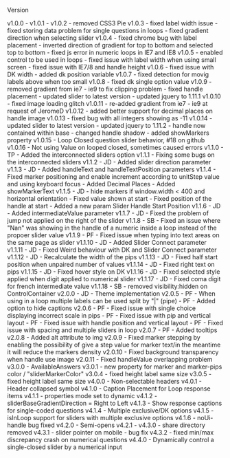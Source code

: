 Version

v1.0.0 -
    v1.0.1 -
    v1.0.2 - removed CSS3 Pie
    v1.0.3 - fixed label width issue
         - fixed storing data problem for single questions in loops
         - fixed gradient direction when selecting slider
    v1.0.4 - fixed chrome bug with label placement
         - inverted direction of gradient for top to bottom and selected top to bottom
         - fixed js error in numeric loops in IE7 and IE8
    v1.0.5 - enabled control to be used in loops
         - fixed issue with label width when using small screen
         - fixed issue with IE7/8 and handle height
    v1.0.6 - fixed issue with DK width
         - added dk position variable
    v1.0.7 - fixed detection for movig labels above when too small
    v1.0.8 - fixed dk single option value
    v1.0.9 - removed gradient from ie7 - ie9 to fix clipping problem
           - fixed handle placement
         - updated slider to latest version
         - updated jquery to 1.11.1
    v1.0.10 - fixed image loading glitch
    v1.0.11 - re-added gradient from ie7 - ie9 at request of JeromeD
    v1.0.12 - added better support for decimal places on handle image
    v1.0.13 - fixed bug with all integers showing as -11
    v1.0.14 - updated slider to latest version
        - updated jquery to 1.11.2
        - handle now contained within base
        - changed handle shadow
        - added showMarkers property
    v1.0.15 - Loop Closed question slider behavior, #18 on github
    v1.0.16 - Not using Value on looped closed, sometimes caused errors
  v1.1.0 - TP - Added the interconnected sliders option
    v1.1.1 - Fixing some bugs on the interconnected sliders
    v1.1.2 - JD - Added slider direction parameter
    v1.1.3 - JD - Added handleText and handleTextPosition parameters
    v1.1.4 - Fixed marker positioning and enable increment according to unitStep value and using keyboard focus
         - Added Decimal Places
         - Added showMarkerText
    v1.1.5 - JD - hide markers if window.width < 400 and horizontal orientation
           - Fixed value shown at start
           - Fixed position of the handle at start
           - Added a new param Slider Handle Start Position
    v1.1.6 - JD - Added intermediateValue parameter
    v1.1.7 - JD - Fixed the problem of jump not applied on the right of the slider
    v1.1.8 - SB - Fixed an issue where "Nan" was showing in the handle of a numeric inside a loop instead of the propoer slider value
    v1.1.9 - PF - Fixed issue when typing into text areas on the same page as slider
    v1.1.10 - JD - Added Slider Connect parameter
    v1.1.11 - JD - Fixed Weird behaviour with DK and Slider Connect parameter
    v1.1.12 - JD - Recalculate the width of the pips
    v1.1.13 - JD - Fixed half start position when unpaired number of values
    v1.1.14 - JD - Fixed right text on pips
    v1.1.15 - JD - Fixed hover style on DK
    v1.1.16 - JD - Fixed selected style applied when digit applied to numerical slider
    v1.1.17 - JD - Fixed coma digit for french intermediate value
    v1.1.18 - SB - removed visibility:hidden on ControlContainer
v2.0.0 - JD - Theme implementation
    v2.0.5 - PF - When using in a loop multiple labels can be used split by "|" (pipe)
           - PF - Added option to hide captions
    v2.0.6 - PF - Fixed issue with single choice displaying incorrect scale in pips
           - PF - Fixed issue with pip and vertical layout
           - PF - Fixed issue with handle position and vertical layout
           - PF - Fixed issue with spacing and multiple sliders in loop
    v2.0.7 - PF - Added tooltips
    v2.0.8 - Added alt attribute to img
    v2.0.9 - Fixed marker stepping by enabling the possibility of give a step value for marker text/in the meantime it will reduce the markers density
    v2.0.10 - Fixed background transparency when handle use image
    v2.0.11 - Fixed handleValue overlapping problem
v3.0.0 - AvailableAnswers
    v3.0.1 - new property for marker and marker-pips color / "sliderMarkerColor"
    v3.0.4 - fixed height label same size
    v3.0.5 - fixed height label same size
v4.0.0 - Non-selectable headers
    v4.0.1 - Header collapsed symbol
  v4.1.0 - Caption Placement for Loop response items
    v4.1.1 - properties mode set to dynamic
    v4.1.2 - sliderBaseGradientDirection = Right to Left
    v4.1.3 - Show response captions for single-coded questions
    v4.1.4 - Multiple exclusive/DK options
    v4.1.5 - isInLoop support for sliders with multiple exclusive options
    v4.1.6 - noUi-handle bug fixed
  v4.2.0 - Semi-opens
    v4.2.1 -
  v4.3.0 - share directory removed
    v4.3.1 - slider pointer on mobile - bug fix
    v4.3.2 - fixed min/max discrepancy crash on numerical questions
  v4.4.0 - Dynamically control a single-closed slider by a numerical input
